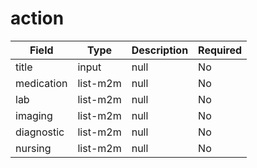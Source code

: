 # action

| Field | Type | Description | Required |
| --- | --- | --- | --- |
| title | input | null | No |
| medication | list-m2m | null | No |
| lab | list-m2m | null | No |
| imaging | list-m2m | null | No |
| diagnostic | list-m2m | null | No |
| nursing | list-m2m | null | No |
